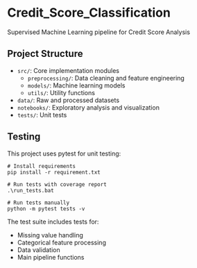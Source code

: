 # Credit_Score_Classification
Supervised Machine Learning pipeline for Credit Score Analysis

## Project Structure
- `src/`: Core implementation modules
  - `preprocessing/`: Data cleaning and feature engineering
  - `models/`: Machine learning models
  - `utils/`: Utility functions
- `data/`: Raw and processed datasets
- `notebooks/`: Exploratory analysis and visualization
- `tests/`: Unit tests

## Testing
This project uses pytest for unit testing:

```
# Install requirements
pip install -r requirement.txt

# Run tests with coverage report
.\run_tests.bat

# Run tests manually
python -m pytest tests -v
```

The test suite includes tests for:
- Missing value handling
- Categorical feature processing
- Data validation
- Main pipeline functions

